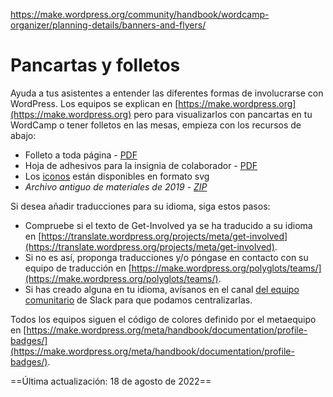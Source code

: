 https://make.wordpress.org/community/handbook/wordcamp-organizer/planning-details/banners-and-flyers/

# Pancartas y folletos

Ayuda a tus asistentes a entender las diferentes formas de involucrarse con WordPress. Los equipos se explican en [https://make.wordpress.org](https://make.wordpress.org) pero para visualizarlos con pancartas en tu WordCamp o tener folletos en las mesas, empieza con los recursos de abajo:

- Folleto a toda página - [PDF](https://make.wordpress.org/community/files/2022/08/get-involved-flyer-2022.pdf)
- Hoja de adhesivos para la insignia de colaborador - [PDF](https://make.wordpress.org/community/files/2022/08/contributor-stickers-2022.pdf)
- Los [iconos](https://github.com/WordPress/dashicons/tree/master/sources/svg) están disponibles en formato svg
- _Archivo antiguo de materiales de 2019 -_ [_ZIP_](https://make.wordpress.org/community/files/2019/03/get-involved-source-files-2019.zip)

Si desea añadir traducciones para su idioma, siga estos pasos:

- Compruebe si el texto de Get-Involved ya se ha traducido a su idioma en [https://translate.wordpress.org/projects/meta/get-involved](https://translate.wordpress.org/projects/meta/get-involved).
- Si no es así, proponga traducciones y/o póngase en contacto con su equipo de traducción en [https://make.wordpress.org/polyglots/teams/](https://make.wordpress.org/polyglots/teams/).
- Si has creado alguna en tu idioma, avísanos en el canal [del equipo comunitario](https://wordpress.slack.com/messages/community-team) de Slack para que podamos centralizarlas.

Todos los equipos siguen el código de colores definido por el metaequipo en [https://make.wordpress.org/meta/handbook/documentation/profile-badges/](https://make.wordpress.org/meta/handbook/documentation/profile-badges/).

==Última actualización: 18 de agosto de 2022==